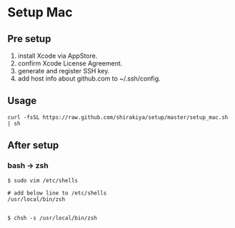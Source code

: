 # Setup Mac
## Pre setup
1. install Xcode via AppStore.
2. confirm Xcode License Agreement.
3. generate and register SSH key.
4. add host info about github.com to ~/.ssh/config.

## Usage
```
curl -fsSL https://raw.github.com/shirakiya/setup/master/setup_mac.sh | sh
```



## After setup

### bash -> zsh
```
$ sudo vim /etc/shells

# add below line to /etc/shells
/usr/local/bin/zsh


$ chsh -s /usr/local/bin/zsh
```
